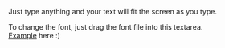Just type anything and your text will fit the screen as you type.

To change the font, just drag the font file into this textarea.
<br>
<a href="http://tloureiro.github.com/fit-text-to-screen/fts.html" target="_blank">Example</a> here :)
